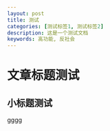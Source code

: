 ```yaml
---
layout: post
title: 测试
categories: [测试标签1, 测试标签2]
description: 这是一个测试文档
keywords: 高功能, 反社会 
---
```


# **文章标题测试**
## 小标题测试
gggg
